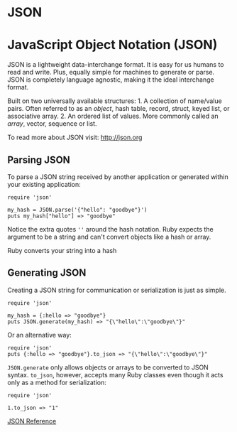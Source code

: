 # JSON

# JavaScript Object Notation (JSON)

JSON is a lightweight data-interchange format. It is easy for us humans to
read and write. Plus, equally simple for machines to generate or parse. JSON
is completely language agnostic, making it the ideal interchange format.

Built on two universally available structures:
    1. A collection of name/value pairs. Often referred to as an _object_, hash table, record, struct, keyed list, or associative array.
    2. An ordered list of values. More commonly called an _array_, vector, sequence or list.

To read more about JSON visit: http://json.org

## Parsing JSON

To parse a JSON string received by another application or generated within
your existing application:

    require 'json'

    my_hash = JSON.parse('{"hello": "goodbye"}')
    puts my_hash["hello"] => "goodbye"

Notice the extra quotes `''` around the hash notation. Ruby expects the
argument to be a string and can't convert objects like a hash or array.

Ruby converts your string into a hash

## Generating JSON

Creating a JSON string for communication or serialization is just as simple.

    require 'json'

    my_hash = {:hello => "goodbye"}
    puts JSON.generate(my_hash) => "{\"hello\":\"goodbye\"}"

Or an alternative way:

    require 'json'
    puts {:hello => "goodbye"}.to_json => "{\"hello\":\"goodbye\"}"

`JSON.generate` only allows objects or arrays to be converted to JSON syntax.
`to_json`, however, accepts many Ruby classes even though it acts only as a
method for serialization:

    require 'json'

    1.to_json => "1"

[JSON Reference](https://ruby-doc.org/stdlib-2.7.0/libdoc/json/rdoc/JSON.html)